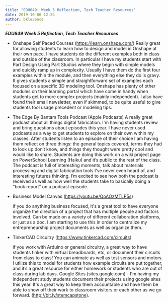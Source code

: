 ```yaml
---
title: "EDU649: Week 5 Reflection, Tech Teacher Resources"
date: 2019-10-06 12:54
author: bklevence
---
```


***EDU649 Week 5 Reflection, Tech Teacher Resources***

- Onshape Self Paced Courses (https://learn.onshape.com/)
  Really great for allowing students to learn how to design and model in Onshape at their own pace. I have students do the different examples both in class and outside of the classroom. In particular I have my students start with Part Design Using Part Studios where they begin with simple models and quickly ramp up in complexity. Usually I have them do the first four examples within the module, and then everything else they do is gravy. It gives students a simple and straightforward set of examples each focused on a specific 3D modeling tool. Onshape has plenty of other modules on their learning portal which have come in handy when students get to more complex projects (mainly independent). I also have found their email newsletter, even if skimmed, to be quite useful to give students tool usage precedent or modeling tips. 

- The Edge By Bantam Tools Podcast (Apple Podcasts)
  A really great podcast about all things digital fabrication. I'm having students review and bring questions about episodes this year. I have never used podcasts as a way to get students to explore on their own within my classes. After students listen to an episode of their choice I am having them reflect on three things: the general topics covered, terms they had to look up don’t know, and things they thought were pretty cool and would like to share. Students are doing this work on a wiki project page on PowerSchool Learning (Haiku) and it’s public to the rest of the class. The podcast is full of interesting moments, talk about materials processing and digital fabrication tools I’ve never even heard of, and interesting futures thinking. I’m excited to see how both the podcast is received as well as how well the students take to basically doing a “book report” on a podcast episode.

- Business Model Canvas (https://youtu.be/QoAOzMTLP5s)

  if you do anything business focused, it's a great tool to have everyone organize the direction of a project that has multiple people and factors involved. Can be made on a variety of different collaboration platforms, or just as a doc. I am starting to use this in order to centralize my entrepreneurship project documents as well as organize them.

- TinkerCAD Circuitry (https://www.tinkercad.com/circuits)

  if you work with Arduino or general circuitry, a great way to have students tinker with virtual breadboards, etc, or document their circuits from class to class! You can animate as well as test sensors and motors. I utilize this to model for students how example circuits are put together, and it’s a great resource for either homework or students who are out of class during lab days.
Google Sites (sites.google.com) - I'm having my independent study students document their projects using google sites this year. It's a great way to keep them accountable and have them be able to show off their work to classroom visitors or each other as we go forward. (http://bit.ly/stemcapstone).
